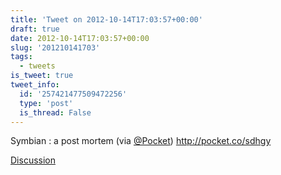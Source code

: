 ```yaml
---
title: 'Tweet on 2012-10-14T17:03:57+00:00'
draft: true
date: 2012-10-14T17:03:57+00:00
slug: '201210141703'
tags:
  - tweets
is_tweet: true
tweet_info:
  id: '257421477509472256'
  type: 'post'
  is_thread: False
---
```




Symbian : a post mortem (via [@Pocket](https://x.com/Pocket)) <http://pocket.co/sdhgy>

[Discussion](https://x.com/sytelus/status/257421477509472256)

